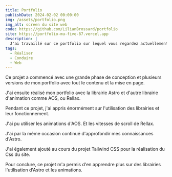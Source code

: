 ```yaml
---
title: Portfolio
publishDate: 2024-02-02 00:00:00
img: /assets/portfolio.png
img_alt: screen du site web
code: https://github.com/LilianBrossard/portfolio
site: https://portfolio-mu-five-87.vercel.app
description: |
  J'ai travaillé sur ce portfolio sur lequel vous regardez actuellement cet article. 
tags:
  - Réaliser
  - Conduire
  - Web
---
```

Ce projet a commencé avec une grande phase de conception et plusieurs versions de mon portfolio avec tout le contenu et la mise en page.

J'ai ensuite réalisé mon portfolio avec la librairie Astro et d'autre librairie d'animation comme AOS, ou Rellax.

Pendant ce projet, j'ai appris énormément sur l'utilisation des librairies et leur fonctionnement.

J'ai pu utiliser les animations d'AOS. Et les vitesses de scroll de Rellax.

J'ai par la même occasion continué d'approfondir mes connaissances d'Astro.

J'ai également ajouté au cours du projet Tailwind CSS pour la réalisation du Css du site.

Pour conclure, ce projet m'a permis d'en apprendre plus sur des librairies l'utilisation d'Astro et les animations.